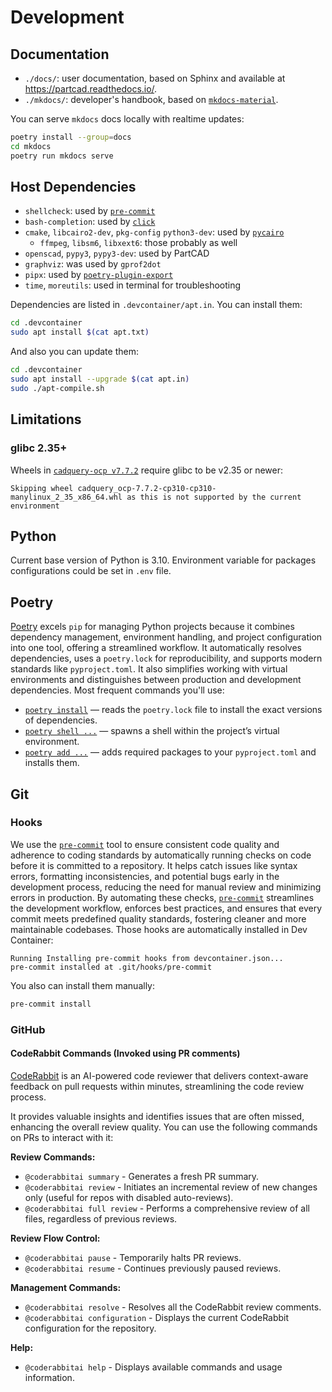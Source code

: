 # Development

## Documentation

- `./docs/`: user documentation, based on Sphinx and available at <https://partcad.readthedocs.io/>.
- `./mkdocs/`: developer's handbook, based on [`mkdocs-material`][10].

You can serve `mkdocs` docs locally with realtime updates:

```bash
poetry install --group=docs
cd mkdocs
poetry run mkdocs serve
```

## Host Dependencies

- `shellcheck`: used by [`pre-commit`][6]
- `bash-completion`: used by [`click`][7]
- `cmake`, `libcairo2-dev`, `pkg-config` `python3-dev`: used by [`pycairo`][5]
  - `ffmpeg`, `libsm6`, `libxext6`: those probably as well
- `openscad`, `pypy3`, `pypy3-dev`: used by PartCAD
- `graphviz`: was used by `gprof2dot`
- `pipx`: used by [`poetry-plugin-export`][8]
- `time`, `moreutils`: used in terminal for troubleshooting

Dependencies are listed in `.devcontainer/apt.in`. You can install them:

```bash
cd .devcontainer
sudo apt install $(cat apt.txt)
```

And also you can update them:

```bash
cd .devcontainer
sudo apt install --upgrade $(cat apt.in)
sudo ./apt-compile.sh
```

## Limitations

### glibc 2.35+

Wheels in [`cadquery-ocp v7.7.2`][9] require glibc to be v2.35 or newer:

```
Skipping wheel cadquery_ocp-7.7.2-cp310-cp310-manylinux_2_35_x86_64.whl as this is not supported by the current environment
```

## Python

Current base version of Python is 3.10. Environment variable for packages configurations could be set in `.env` file.

## Poetry

[Poetry][1] excels `pip` for managing Python projects because it combines dependency management, environment handling,
and project configuration into one tool, offering a streamlined workflow. It automatically resolves dependencies, uses a
`poetry.lock` for reproducibility, and supports modern standards like `pyproject.toml`. It also simplifies working with
virtual environments and distinguishes between production and development dependencies. Most frequent commands you'll
use:

- [`poetry install`][3] — reads the `poetry.lock` file to install the exact versions of dependencies.
- [`poetry shell ...`][2] — spawns a shell within the project’s virtual environment.
- [`poetry add ...`][4] — adds required packages to your `pyproject.toml` and installs them.

## Git

### Hooks

We use the [`pre-commit`][6] tool to ensure consistent code quality and adherence to coding standards by automatically
running checks on code before it is committed to a repository. It helps catch issues like syntax errors, formatting
inconsistencies, and potential bugs early in the development process, reducing the need for manual review and minimizing
errors in production. By automating these checks, [`pre-commit`][6] streamlines the development workflow, enforces best
practices, and ensures that every commit meets predefined quality standards, fostering cleaner and more maintainable
codebases. Those hooks are automatically installed in Dev Container:

```
Running Installing pre-commit hooks from devcontainer.json...
pre-commit installed at .git/hooks/pre-commit
```

You also can install them manually:

```bash
pre-commit install
```

### GitHub

#### CodeRabbit Commands (Invoked using PR comments)

[CodeRabbit][11] is an AI-powered code reviewer that delivers context-aware feedback on pull requests within minutes,
streamlining the code review process.

It provides valuable insights and identifies issues that are often missed, enhancing the overall review quality. You can
use the following commands on PRs to interact with it:

**Review Commands:**

- `@coderabbitai summary` - Generates a fresh PR summary.
- `@coderabbitai review` - Initiates an incremental review of new changes only (useful for repos with disabled
  auto-reviews).
- `@coderabbitai full review` - Performs a comprehensive review of all files, regardless of previous reviews.

**Review Flow Control:**

- `@coderabbitai pause` - Temporarily halts PR reviews.
- `@coderabbitai resume` - Continues previously paused reviews.

**Management Commands:**

- `@coderabbitai resolve` - Resolves all the CodeRabbit review comments.
- `@coderabbitai configuration` - Displays the current CodeRabbit configuration for the repository.

**Help:**

- `@coderabbitai help` - Displays available commands and usage information.

[1]: https://python-poetry.org/
[2]: https://python-poetry.org/docs/cli#shell
[3]: https://python-poetry.org/docs/cli#install
[4]: https://python-poetry.org/docs/cli#add
[5]: https://pypi.org/project/pycairo/
[6]: https://pypi.org/project/pre-commit/
[7]: https://pypi.org/project/click/
[8]: https://pypi.org/project/poetry-plugin-export/
[9]: https://pypi.org/project/cadquery-ocp/
[10]: https://squidfunk.github.io/mkdocs-material/
[11]: https://docs.coderabbit.ai/guides/commands/
